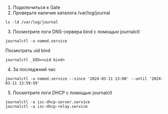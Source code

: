 1. Подключиться к Gate
2. Проверьте наличие каталога /var/log/journal
```
ls -ld /var/log/journal
```
3. Посмотрите логи DNS-сервера bind с помощью journalctl
```
journalctl -u named.service
```
Посмотреть uid bind
```
journalctl _UID=<uid bind>
```
4. За последжний час
```
journalctl -u named.service --since '2024-03-11 13:00' --until '2024-03-11 13:59:59'
```
5.  Посмотрите логи DHCP с помощью journalctl
```
journalctl -u isc-dhcp-server.service
journalctl -u isc-dhcp-relay.service
```
